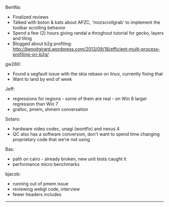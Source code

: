BenWa:
* Finalized reviews
* Talked with boton & kats about APZC, 'mozscrollgrab' to implement the toolbar scrolling behavior
* Spend a few (2) hours giving randal a throghout tutorial for gecko, layers and tiling
* Blogged about b2g profiling: http://benoitgirard.wordpress.com/2013/09/18/efficient-multi-process-profiling-on-b2g/

gw280:
* Found a segfault issue with the skia rebase on linux, currently fixing that
* Want to land by end of week

Jeff:
* regressions for regions - some of them are real - on Win 8 larger regression than Win 7
* gralloc, pmem, shmem conversation

Sotaro:
* hardware video codec, unagi (wontfix) and nexus 4
* QC also has a software conversion, don't want to spend time changing proprietary code that we're not using

Bas:
* path on cairo - already broken, new unit tests caught it
* performance micro benchmarks

bjacob:
* running out of pmem issue
* reviewing webgl code, interview
* fewer headers includes

________________


